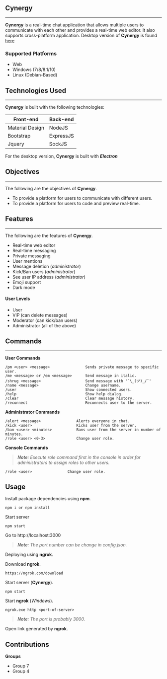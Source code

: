 ## Cynergy
---
**Cynergy** is a real-time chat application that allows multiple users to communicate with each other and provides a real-time web editor. It also supports cross-platform application. Desktop version of **Cynergy** is found [here](https://github.com/m0L3cuL3/Cynergy-Win-Linux)

### Supported Platforms
- Web
- Windows (7/8/8.1/10)
- Linux (Debian-Based)

## Technologies Used
---

**Cynergy** is built with the following technologies:

| Front-end | Back-end |
|-----------|----------|
| Material Design | NodeJS |
| Bootstrap | ExpressJS |
| Jquery | SockJS |

For the desktop version, **Cynergy** is built with ***Electron***

## Objectives
---
The following are the objectives of **Cynergy**.
 - To provide a platform for users to communicate with different users.
 - To provide a platform for users to code and preview real-time.

## Features
---
The following are the features of **Cynergy**.
 - Real-time web editor
 - Real-time messaging
 - Private messaging
 - User mentions
 - Message deletion (*administrator*)
 - Kick/Ban users (*administrator*)
 - See user IP address (*administrator*)
 - Emoji support
 - Dark mode
 
#### User Levels
 - User 
 - VIP (can delete messages)
 - Moderator (can kick/ban users)
 - Administrator (all of the above)
 
## Commands
---
**User Commands**
```
/pm <user> <message>			    Sends private message to specific user.
/me <message> or /em <message>		Send message in italic.
/shrug <message>			        Send message with '¯\_(ツ)_/¯'
/name <message>				        Change username.
/user					            Show connected users.
/help					            Show help dialog.
/clear					            Clear message history.
/reconnect				            Reconnects user to the server.
```
**Administrator Commands**
```
/alert <message>			    Alerts everyone in chat.
/kick <user>				    Kicks user from the server.
/ban <user> <minutes>			Bans user from the server in number of minutes.
/role <user> <0-3>			    Change user role.
```
**Console Commands**

> ***Note**: Execute role command first in the console in order for administrators to assign roles to other users.*
```
/role <user>				Change user role.
```
## Usage
Install  package dependencies using **npm**.
```
npm i or npm install
```
Start server
```
npm start
```
Go to http://localhost:3000

> ***Note**: The port number can be change in config.json.*

Deploying using **ngrok**.

Download **ngrok**.
```
https://ngrok.com/download
```

Start server (**Cynergy**).
```
npm start
```

Start **ngrok** (*Windows*).
```
ngrok.exe http <port-of-server>
```
> ***Note**: The port is probably 3000.*

Open link generated by **ngrok**.

## Contributions
**Groups**
- Group 7
- Group 4

